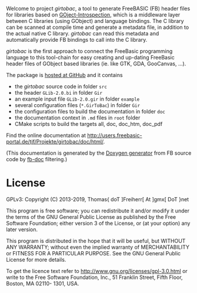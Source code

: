 Welcome to project *girtobac*, a tool to generate FreeBASIC (FB)
header files for libraries based on
[GOject-Introspection](https://wiki.gnome.org/GObjectIntrospection/),
which is a middleware layer between C libraries (using GObject) and
language bindings. The C library can be scanned at compile time and
generate a metadata file, in addition to the actual native C library.
*girtobac* can read this metadata and automatically provide FB
bindings to call into the C library.

*girtobac* is the first approach to connect the FreeBasic
programming language to this tool-chain for easy creating and up-dating
FreeBasic header files of GObject based libraries (ie. like GTK, GDA,
GooCanvas, ...).

The package is [hosted at GitHub](https://github.com/DTJF/girtobac) and it contains

- the *girtobac* source code in folder `src`
- the header `GLib-2.0.bi` in folder `Gir`
- an example input file `GLib-2.0.gir` in folder `example`
- several configuration files (`*.GirToBac`) in folder `Gir`
- the configuration files to build the documentation in folder `doc`
- the documentation context in `.md` files in `root` folder
- CMake scripts to build the targets all, doc, doc_htm, doc_pdf

Find the online documentation at
http://users.freebasic-portal.de/tjf/Projekte/girtobac/doc/html/.

(This documentation is generated by the [Doxygen
generator](http://www.doxygen.org/) from FB source code by
[fb-doc](http://github.com/DTJF/fb-doc)
filtering.)


License
=======

GPLv3: Copyright (C) 2013-2019, Thomas{ doT ]Freiherr[ At ]gmx[ DoT }net

This program is free software; you can redistribute it and/or modify
it under the terms of the GNU General Public License as published by
the Free Software Foundation; either version 3 of the License, or (at
your option) any later version.

This program is distributed in the hope that it will be useful, but
WITHOUT ANY WARRANTY; without even the implied warranty of
MERCHANTABILITY or FITNESS FOR A PARTICULAR PURPOSE. See the GNU
General Public License for more details.

To get the licence text refer to
http://www.gnu.org/licenses/gpl-3.0.html or write to the Free
Software Foundation, Inc., 51 Franklin Street, Fifth Floor, Boston,
MA 02110- 1301, USA.
